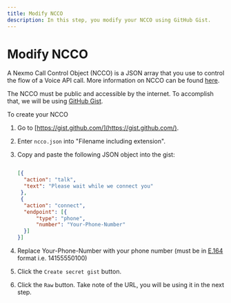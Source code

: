 ```yaml
---
title: Modify NCCO
description: In this step, you modify your NCCO using GitHub Gist.
---
```


# Modify NCCO

A Nexmo Call Control Object (NCCO) is a JSON array that you use to control the flow of a Voice API call. More information on NCCO can be found [here](https://developer.nexmo.com/voice/voice-api/ncco-reference).

The NCCO must be public and accessible by the internet. To accomplish that, we will be using [GitHub Gist](https://gist.github.com/).

To create your NCCO

1) Go to [https://gist.github.com/](https://gist.github.com/).

2) Enter ``ncco.json`` into "Filename including extension".
   
3) Copy and paste the following JSON object into the gist:

    ```json
   
    [{
      "action": "talk",
      "text": "Please wait while we connect you"
     },
     {
      "action": "connect",
      "endpoint": [{
          "type": "phone",
          "number": "Your-Phone-Number"
      }]
    }]
    ```

4) Replace Your-Phone-Number with your phone number (must be in [E.164](https://developer.nexmo.com/concepts/guides/glossary#e-164-format) format i.e. 14155550100)

5) Click the ``Create secret gist`` button.

6) Click the ``Raw`` button. Take note of the URL, you will be using it in the next step.
